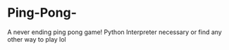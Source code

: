 # Ping-Pong-
A never ending ping pong game! Python Interpreter necessary or find any other way to play lol
